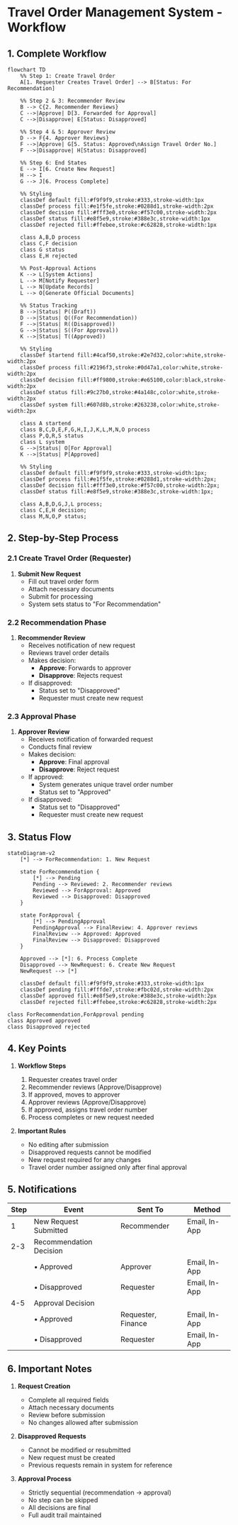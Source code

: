 # Travel Order Management System - Workflow

## 1. Complete Workflow

```mermaid
flowchart TD
    %% Step 1: Create Travel Order
    A[1. Requester Creates Travel Order] --> B[Status: For Recommendation]
    
    %% Step 2 & 3: Recommender Review
    B --> C{2. Recommender Reviews}
    C -->|Approve| D[3. Forwarded for Approval]
    C -->|Disapprove| E[Status: Disapproved]
    
    %% Step 4 & 5: Approver Review
    D --> F{4. Approver Reviews}
    F -->|Approve| G[5. Status: Approved\nAssign Travel Order No.]
    F -->|Disapprove| H[Status: Disapproved]
    
    %% Step 6: End States
    E --> I[6. Create New Request]
    H --> I
    G --> J[6. Process Complete]
    
    %% Styling
    classDef default fill:#f9f9f9,stroke:#333,stroke-width:1px
    classDef process fill:#e1f5fe,stroke:#0288d1,stroke-width:2px
    classDef decision fill:#fff3e0,stroke:#f57c00,stroke-width:2px
    classDef status fill:#e8f5e9,stroke:#388e3c,stroke-width:1px
    classDef rejected fill:#ffebee,stroke:#c62828,stroke-width:1px
    
    class A,B,D process
    class C,F decision
    class G status
    class E,H rejected
    
    %% Post-Approval Actions
    K --> L[System Actions]
    L --> M[Notify Requester]
    L --> N[Update Records]
    L --> O[Generate Official Documents]
    
    %% Status Tracking
    B -->|Status| P((Draft))
    D -->|Status| Q((For Recommendation))
    F -->|Status| R((Disapproved))
    G -->|Status| S((For Approval))
    K -->|Status| T((Approved))
    
    %% Styling
    classDef startend fill:#4caf50,stroke:#2e7d32,color:white,stroke-width:2px
    classDef process fill:#2196f3,stroke:#0d47a1,color:white,stroke-width:2px
    classDef decision fill:#ff9800,stroke:#e65100,color:black,stroke-width:2px
    classDef status fill:#9c27b0,stroke:#4a148c,color:white,stroke-width:2px
    classDef system fill:#607d8b,stroke:#263238,color:white,stroke-width:2px
    
    class A startend
    class B,C,D,E,F,G,H,I,J,K,L,M,N,O process
    class P,Q,R,S status
    class L system
    G -->|Status| O[For Approval]
    K -->|Status| P[Approved]
    
    %% Styling
    classDef default fill:#f9f9f9,stroke:#333,stroke-width:1px;
    classDef process fill:#e1f5fe,stroke:#0288d1,stroke-width:2px;
    classDef decision fill:#fff3e0,stroke:#f57c00,stroke-width:2px;
    classDef status fill:#e8f5e9,stroke:#388e3c,stroke-width:1px;
    
    class A,B,D,G,J,L process;
    class C,E,H decision;
    class M,N,O,P status;
```

## 2. Step-by-Step Process

### 2.1 Create Travel Order (Requester)
1. **Submit New Request**
   - Fill out travel order form
   - Attach necessary documents
   - Submit for processing
   - System sets status to "For Recommendation"

### 2.2 Recommendation Phase
1. **Recommender Review**
   - Receives notification of new request
   - Reviews travel order details
   - Makes decision:
     - **Approve**: Forwards to approver
     - **Disapprove**: Rejects request
   - If disapproved:
     - Status set to "Disapproved"
     - Requester must create new request

### 2.3 Approval Phase
1. **Approver Review**
   - Receives notification of forwarded request
   - Conducts final review
   - Makes decision:
     - **Approve**: Final approval
     - **Disapprove**: Reject request
   - If approved:
     - System generates unique travel order number
     - Status set to "Approved"
   - If disapproved:
     - Status set to "Disapproved"
     - Requester must create new request

## 3. Status Flow

```mermaid
stateDiagram-v2
    [*] --> ForRecommendation: 1. New Request
    
    state ForRecommendation {
        [*] --> Pending
        Pending --> Reviewed: 2. Recommender reviews
        Reviewed --> ForApproval: Approved
        Reviewed --> Disapproved: Disapproved
    }
    
    state ForApproval {
        [*] --> PendingApproval
        PendingApproval --> FinalReview: 4. Approver reviews
        FinalReview --> Approved: Approved
        FinalReview --> Disapproved: Disapproved
    }
    
    Approved --> [*]: 6. Process Complete
    Disapproved --> NewRequest: 6. Create New Request
    NewRequest --> [*]
    
    classDef default fill:#f9f9f9,stroke:#333,stroke-width:1px
    classDef pending fill:#fffde7,stroke:#fbc02d,stroke-width:2px
    classDef approved fill:#e8f5e9,stroke:#388e3c,stroke-width:2px
    classDef rejected fill:#ffebee,stroke:#c62828,stroke-width:2px
```
    class ForRecommendation,ForApproval pending
    class Approved approved
    class Disapproved rejected

## 4. Key Points

1. **Workflow Steps**
   1. Requester creates travel order
   2. Recommender reviews (Approve/Disapprove)
   3. If approved, moves to approver
   4. Approver reviews (Approve/Disapprove)
   5. If approved, assigns travel order number
   6. Process completes or new request needed

2. **Important Rules**
   - No editing after submission
   - Disapproved requests cannot be modified
   - New request required for any changes
   - Travel order number assigned only after final approval

## 5. Notifications

| Step | Event | Sent To | Method |
|------|-------|---------|--------|
| 1    | New Request Submitted | Recommender | Email, In-App |
| 2-3  | Recommendation Decision | | |
|      | • Approved | Approver | Email, In-App |
|      | • Disapproved | Requester | Email, In-App |
| 4-5  | Approval Decision | | |
|      | • Approved | Requester, Finance | Email, In-App |
|      | • Disapproved | Requester | Email, In-App |

## 6. Important Notes

1. **Request Creation**
   - Complete all required fields
   - Attach necessary documents
   - Review before submission
   - No changes allowed after submission

2. **Disapproved Requests**
   - Cannot be modified or resubmitted
   - New request must be created
   - Previous requests remain in system for reference

3. **Approval Process**
   - Strictly sequential (recommendation → approval)
   - No step can be skipped
   - All decisions are final
   - Full audit trail maintained

